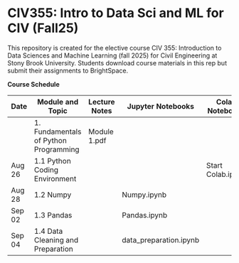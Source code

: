 # CIV355: Intro to Data Sci and ML for CIV (Fall25)

This repository is created for the elective course CIV 355: Introduction to Data Sciences and Machine Learning (fall 2025) for Civil Engineering at Stony Brook University. Students download course materials in this rep but submit their assignments to BrightSpace.


**Course Schedule**

|Date          |Module  and Topic        |Lecture Notes    |Jupyter Notebooks   |Colab Notebooks      
| -------------------|-----------------------------------------|-------------------------------|--------------------|------------|
|                 |1. Fundamentals of Python Programming    |Module 1.pdf        
|Aug 26           |1.1 Python Coding Environment            |                               |                    | Start Colab.ipynb   |
|Aug 28           |1.2 Numpy                             |                    |Numpy.ipynb                     |
|Sep 02           |1.3 Pandas| |Pandas.ipynb|
|Sep 04           |1.4 Data Cleaning and Preparation|     |data_preparation.ipynb

 


